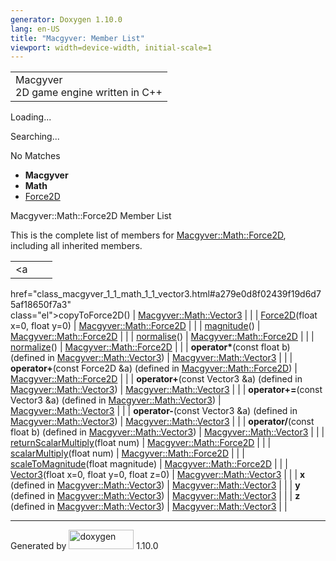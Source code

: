 ```yaml
---
generator: Doxygen 1.10.0
lang: en-US
title: "Macgyver: Member List"
viewport: width=device-width, initial-scale=1
---
```


<div id="top">

<div id="titlearea">

<table data-cellspacing="0" data-cellpadding="0">
<colgroup>
<col style="width: 100%" />
</colgroup>
<tbody>
<tr id="projectrow" class="odd">
<td id="projectalign"><div id="projectname">
Macgyver
</div>
<div id="projectbrief">
2D game engine written in C++
</div></td>
</tr>
</tbody>
</table>

</div>

<div id="main-nav">

</div>

<div id="MSearchSelectWindow"
onmouseover="return searchBox.OnSearchSelectShow()"
onmouseout="return searchBox.OnSearchSelectHide()"
onkeydown="return searchBox.OnSearchSelectKey(event)">

</div>

<div id="MSearchResultsWindow">

<div id="MSearchResults">

<div class="SRPage">

<div id="SRIndex">

<div id="SRResults">

</div>

<div id="Loading" class="SRStatus">

Loading...

</div>

<div id="Searching" class="SRStatus">

Searching...

</div>

<div id="NoMatches" class="SRStatus">

No Matches

</div>

</div>

</div>

</div>

</div>

<div id="nav-path" class="navpath">

- **Macgyver**
- **Math**
- <a href="class_macgyver_1_1_math_1_1_force2_d.html"
  class="el">Force2D</a>

</div>

</div>

<div class="header">

<div class="headertitle">

<div class="title">

Macgyver::Math::Force2D Member List

</div>

</div>

</div>

<div class="contents">

This is the complete list of members for
<a href="class_macgyver_1_1_math_1_1_force2_d.html"
class="el">Macgyver::Math::Force2D</a>, including all inherited members.

|                                                                                                 |                                                     |     |
|-------------------------------------------------------------------------------------------------|-----------------------------------------------------|-----|
| <a                                                                                              
 href="class_macgyver_1_1_math_1_1_vector3.html#a279e0d8f02439f19d6d75af18650f7a3"                
 class="el">copyToForce2D</a>()                                                                   | <a href="class_macgyver_1_1_math_1_1_vector3.html"  
                                                                                                   class="el">Macgyver::Math::Vector3</a>               |     |
| <a                                                                                              
 href="class_macgyver_1_1_math_1_1_force2_d.html#a15710f24ad428db74ead3a373e86e175"               
 class="el">Force2D</a>(float x=0, float y=0)                                                     | <a href="class_macgyver_1_1_math_1_1_force2_d.html" 
                                                                                                   class="el">Macgyver::Math::Force2D</a>               |     |
| <a                                                                                              
 href="class_macgyver_1_1_math_1_1_force2_d.html#aa4842b5726dd497eb168ad91be6111ea"               
 class="el">magnitude</a>()                                                                       | <a href="class_macgyver_1_1_math_1_1_force2_d.html" 
                                                                                                   class="el">Macgyver::Math::Force2D</a>               |     |
| <a                                                                                              
 href="class_macgyver_1_1_math_1_1_force2_d.html#aa060894629473f34159e97735cfb457c"               
 class="el">normalise</a>()                                                                       | <a href="class_macgyver_1_1_math_1_1_force2_d.html" 
                                                                                                   class="el">Macgyver::Math::Force2D</a>               |     |
| <a                                                                                              
 href="class_macgyver_1_1_math_1_1_force2_d.html#ab82a9250dd45109b9d1d6d714bbd1dff"               
 class="el">normalize</a>()                                                                       | <a href="class_macgyver_1_1_math_1_1_force2_d.html" 
                                                                                                   class="el">Macgyver::Math::Force2D</a>               |     |
| **operator\***(const float b) (defined in <a href="class_macgyver_1_1_math_1_1_vector3.html"    
 class="el">Macgyver::Math::Vector3</a>)                                                          | <a href="class_macgyver_1_1_math_1_1_vector3.html"  
                                                                                                   class="el">Macgyver::Math::Vector3</a>               |     |
| **operator+**(const Force2D &a) (defined in <a href="class_macgyver_1_1_math_1_1_force2_d.html" 
 class="el">Macgyver::Math::Force2D</a>)                                                          | <a href="class_macgyver_1_1_math_1_1_force2_d.html" 
                                                                                                   class="el">Macgyver::Math::Force2D</a>               |     |
| **operator+**(const Vector3 &a) (defined in <a href="class_macgyver_1_1_math_1_1_vector3.html"  
 class="el">Macgyver::Math::Vector3</a>)                                                          | <a href="class_macgyver_1_1_math_1_1_vector3.html"  
                                                                                                   class="el">Macgyver::Math::Vector3</a>               |     |
| **operator+=**(const Vector3 &a) (defined in <a href="class_macgyver_1_1_math_1_1_vector3.html" 
 class="el">Macgyver::Math::Vector3</a>)                                                          | <a href="class_macgyver_1_1_math_1_1_vector3.html"  
                                                                                                   class="el">Macgyver::Math::Vector3</a>               |     |
| **operator-**(const Vector3 &a) (defined in <a href="class_macgyver_1_1_math_1_1_vector3.html"  
 class="el">Macgyver::Math::Vector3</a>)                                                          | <a href="class_macgyver_1_1_math_1_1_vector3.html"  
                                                                                                   class="el">Macgyver::Math::Vector3</a>               |     |
| **operator/**(const float b) (defined in <a href="class_macgyver_1_1_math_1_1_vector3.html"     
 class="el">Macgyver::Math::Vector3</a>)                                                          | <a href="class_macgyver_1_1_math_1_1_vector3.html"  
                                                                                                   class="el">Macgyver::Math::Vector3</a>               |     |
| <a                                                                                              
 href="class_macgyver_1_1_math_1_1_force2_d.html#aa8087e4599a852606436d556b6c4ab56"               
 class="el">returnScalarMultiply</a>(float num)                                                   | <a href="class_macgyver_1_1_math_1_1_force2_d.html" 
                                                                                                   class="el">Macgyver::Math::Force2D</a>               |     |
| <a                                                                                              
 href="class_macgyver_1_1_math_1_1_force2_d.html#a5cdc9621ffb56d4cc2750fc6a2abc5e2"               
 class="el">scalarMultiply</a>(float num)                                                         | <a href="class_macgyver_1_1_math_1_1_force2_d.html" 
                                                                                                   class="el">Macgyver::Math::Force2D</a>               |     |
| <a                                                                                              
 href="class_macgyver_1_1_math_1_1_force2_d.html#aa4b8fb91dd09c33145a4ec90f6acdc20"               
 class="el">scaleToMagnitude</a>(float magnitude)                                                 | <a href="class_macgyver_1_1_math_1_1_force2_d.html" 
                                                                                                   class="el">Macgyver::Math::Force2D</a>               |     |
| <a                                                                                              
 href="class_macgyver_1_1_math_1_1_vector3.html#a61fb1b28cf667c8ef1a90bcd8b405b15"                
 class="el">Vector3</a>(float x=0, float y=0, float z=0)                                          | <a href="class_macgyver_1_1_math_1_1_vector3.html"  
                                                                                                   class="el">Macgyver::Math::Vector3</a>               |     |
| **x** (defined in <a href="class_macgyver_1_1_math_1_1_vector3.html"                            
 class="el">Macgyver::Math::Vector3</a>)                                                          | <a href="class_macgyver_1_1_math_1_1_vector3.html"  
                                                                                                   class="el">Macgyver::Math::Vector3</a>               |     |
| **y** (defined in <a href="class_macgyver_1_1_math_1_1_vector3.html"                            
 class="el">Macgyver::Math::Vector3</a>)                                                          | <a href="class_macgyver_1_1_math_1_1_vector3.html"  
                                                                                                   class="el">Macgyver::Math::Vector3</a>               |     |
| **z** (defined in <a href="class_macgyver_1_1_math_1_1_vector3.html"                            
 class="el">Macgyver::Math::Vector3</a>)                                                          | <a href="class_macgyver_1_1_math_1_1_vector3.html"  
                                                                                                   class="el">Macgyver::Math::Vector3</a>               |     |

</div>

------------------------------------------------------------------------

<span class="small">Generated
by [<img src="doxygen.svg" class="footer" width="104" height="31"
alt="doxygen" />](https://www.doxygen.org/index.html) 1.10.0</span>
